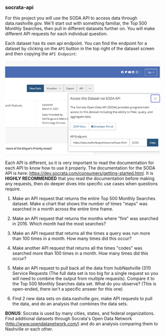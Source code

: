 ### socrata-api


For this project you will use the SODA API to access data through data.nashville.gov. We'll start out with something familiar, the Top 500 Monthly Searches, then pull in different datasets further on. You will make different API requests for each individual question.

Each dataset has its own api endpoint. You can find the endpoint for a dataset by clicking on the `API` button in the top right of the dataset screen and then copying the `API Endpoint`:

![api_endpoint](assets/api_endpoint.png)

Each API is different, so it is very important to read the documentation for each API to know how to use it properly. The documentation for the SODA API is here: https://dev.socrata.com/consumers/getting-started.html. It is **HIGHLY RECOMMENDED** that you read the documentation before making any requests, then do deeper dives into specific use cases when questions require.

1. Make an API request that returns the entire Top 500 Monthly Searches dataset. Make a chart that shows the number of times "maps" was searched in a month across the entire time frame.  


2. Make an API request that returns the months where "fire" was searched in 2016. Which month had the most searches?  


3. Make an API request that returns all the times a query was run more than 100 times in a month. How many times did this occur?  


4. Make another API request that returns all the times "codes" was searched more than 100 times in a month. How many times did this occur?  


5. Make an API request to pull back all the data from hubNashville (311) Service Requests (The full data set is too big for a single request so you will need to combine the output from multiple requests). Compare it to the Top 500 Monthly Searches data set. What do you observe? (This is open-ended, there isn't a specific answer for this one)  


6. Find 2 new data sets on data.nashville.gov, make API requests to pull the data, and do an analysis that combines the data sets.  


**BONUS**: Socrata is used by many cities, states, and federal organizations. Find additional datasets through Socrata's Open Data Network (http://www.opendatanetwork.com/) and do an analysis comparing them to Nashville or each other.
